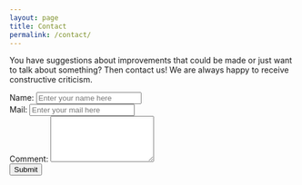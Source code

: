 ```yaml
---
layout: page
title: Contact
permalink: /contact/
---
```

<head>
  <meta name="viewport" content="width=device-width, initial-scale=1">
  <link rel="stylesheet" href="http://maxcdn.bootstrapcdn.com/bootstrap/3.2.0/css/bootstrap.min.css">
  <script src="https://ajax.googleapis.com/ajax/libs/jquery/1.11.1/jquery.min.js"></script>
  <script src="http://maxcdn.bootstrapcdn.com/bootstrap/3.2.0/js/bootstrap.min.js"></script>
</head>

You have suggestions about improvements that could be made or just want to talk about something?
Then contact us! We are always happy to receive constructive criticism.

<div class="container-fluid">
  <form role="form" action="//formspree.io/copykatt@yandex.com" method="post">
    <div class="form-group">
      <Label for="usr">Name:</label>
      <input type="text" class="form-control" name="name" id="usr" placeholder="Enter your name here">
    </div>
    <div class="form-group">
      <label for="email">Mail:</label>
      <input type="email" class="form-control" name="_replyto" id="email" placeholder="Enter your mail here">
    </div>
    <div class="form-group">
      <label for="comment">Comment:</label>
      <textarea class="form-control" rows="5" name="comment" id="comment"></textarea>
    </div>
    <button type="submit" class="btn btn-default">Submit</button>
  </form>
</div>
